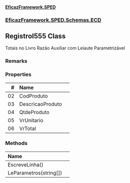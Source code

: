 #### [EficazFramework.SPED](EficazFrameworkSPED.md 'EficazFramework SPED')
### [EficazFramework.SPED.Schemas.ECD](EficazFramework.SPED.Schemas.ECD.md 'EficazFramework.SPED.Schemas.ECD')

## RegistroI555 Class

Totais no Livro Razão Auxiliar com Leiaute Parametrizável

### Remarks
### Properties

| # | Name | |
| ---: | :--- | :--- |
| 02 | CodProduto |  |
| 03 | DescricaoProduto |  |
| 04 | QtdeProduto |  |
| 05 | VrUnitario |  |
| 06 | VrTotal |  |
### Methods

| Name | |
| :--- | :--- |
| EscreveLinha() |  |
| LeParametros(string[]) |  |
